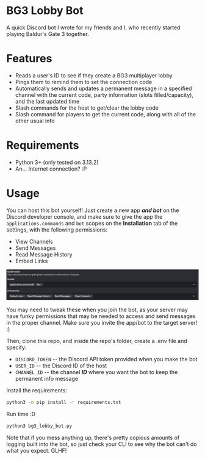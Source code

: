 # BG3 Lobby Bot

A quick Discord bot I wrote for my friends and I, who recently started playing Baldur's Gate 3 together.

# Features

- Reads a user's ID to see if they create a BG3 multiplayer lobby
- Pings them to remind them to set the connection code
- Automatically sends and updates a permanent message in a specified channel with the current code, party information (slots filled/capacity), and the last updated time
- Slash commands for the host to get/clear the lobby code
- Slash command for players to get the current code, along with all of the other usual info

# Requirements

- Python 3+ (only tested on 3.13.2)
- An... Internet connection? :P

# Usage

You can host this bot yourself! Just create a new app ***and bot*** on the Discord developer console, and make sure to give the app the `applications.commands` and `bot` scopes on the __**Installation**__ tab of the settings, with the following permissions:

- View Channels
- Send Messages
- Read Message History
- Embed Links

![Expected bot permissions](bot_perms.png)

You may need to tweak these when you join the bot, as your server may have funky permissions that may be needed to access and send messages in the proper channel. Make sure you invite the app/bot to the target server! :)

Then, clone this repo, and inside the repo's folder, create a .env file and specify:
- `DISCORD_TOKEN` -- the Discord API token provided when you make the bot
- `USER_ID` -- the Discord ID of the host
- `CHANNEL_ID` -- the channel ***ID*** where you want the bot to keep the permanent info message

Install the requirements:
```sh
python3 -m pip install -r requirements.txt
```

Run time :D
```sh
python3 bg3_lobby_bot.py
```

Note that if you mess anything up, there's pretty copious amounts of logging built into the bot, so just check your CLI to see why the bot can't do what you expect. GLHF!
